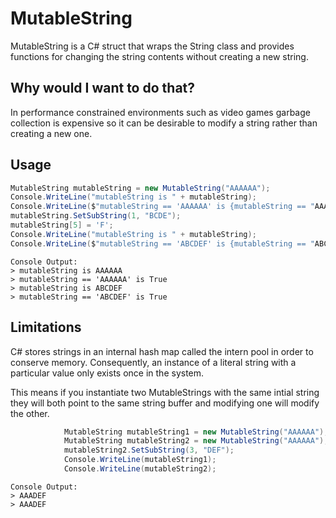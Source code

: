 # MutableString

MutableString is a C# struct that wraps the String class and provides functions for changing the string contents without creating a new string.

## Why would I want to do that?

In performance constrained environments such as video games garbage collection is expensive so it can be desirable to modify a string rather than creating a new one.

## Usage

```csharp
MutableString mutableString = new MutableString("AAAAAA");
Console.WriteLine("mutableString is " + mutableString);
Console.WriteLine($"mutableString == 'AAAAAA' is {mutableString == "AAAAAA"}");
mutableString.SetSubString(1, "BCDE");
mutableString[5] = 'F';
Console.WriteLine("mutableString is " + mutableString);
Console.WriteLine($"mutableString == 'ABCDEF' is {mutableString == "ABCDEF"}");
```
```
Console Output:
> mutableString is AAAAAA
> mutableString == 'AAAAAA' is True
> mutableString is ABCDEF
> mutableString == 'ABCDEF' is True
```

## Limitations

C# stores strings in an internal hash map called the intern pool in order to conserve memory. Consequently, an instance of a literal string with a particular value only exists once in the system.

This means if you instantiate two MutableStrings with the same intial string they will both point to the same string buffer and modifying one will modify the other.

```csharp
            MutableString mutableString1 = new MutableString("AAAAAA");
            MutableString mutableString2 = new MutableString("AAAAAA");
            mutableString2.SetSubString(3, "DEF");
            Console.WriteLine(mutableString1);
            Console.WriteLine(mutableString2);
```
```
Console Output:
> AAADEF
> AAADEF
```
